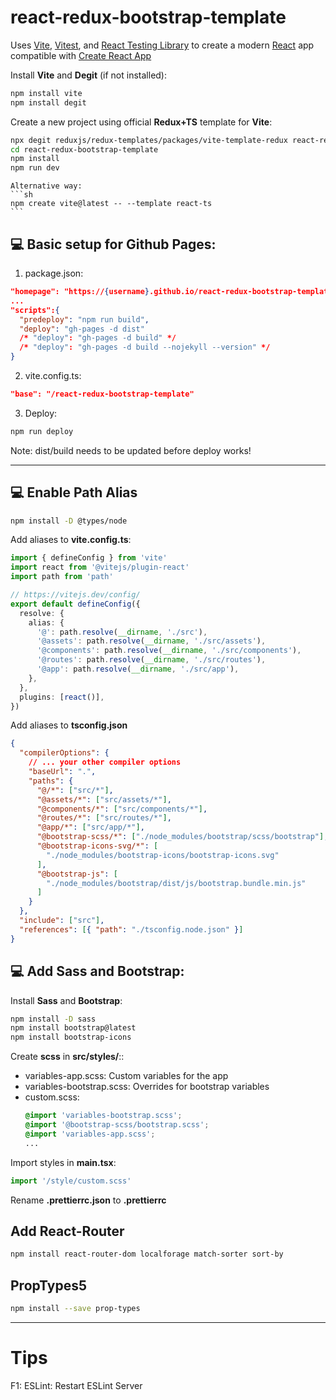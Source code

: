 # react-redux-bootstrap-template

Uses [Vite](https://vitejs.dev/), [Vitest](https://vitest.dev/), and [React Testing Library](https://github.com/testing-library/react-testing-library) to create a modern [React](https://react.dev/) app compatible with [Create React App](https://create-react-app.dev/)

Install **Vite** and **Degit** (if not installed):

```sh
npm install vite
npm install degit
```

Create a new project using official **Redux+TS** template for **Vite**:

```sh
npx degit reduxjs/redux-templates/packages/vite-template-redux react-redux-bootstrap-template
cd react-redux-bootstrap-template
npm install
npm run dev
```

    Alternative way:
    ```sh
    npm create vite@latest -- --template react-ts
    ```

## 💻 Basic setup for Github Pages:

1. package.json:

```json
"homepage": "https://{username}.github.io/react-redux-bootstrap-template"
...
"scripts":{
  "predeploy": "npm run build",
  "deploy": "gh-pages -d dist"
  /* "deploy": "gh-pages -d build" */
  /* "deploy": "gh-pages -d build --nojekyll --version" */
}
```

2. vite.config.ts:

```json
"base": "/react-redux-bootstrap-template"
```

3. Deploy:

```sh
npm run deploy
```

Note: dist/build needs to be updated before deploy works!

---

## 💻 Enable Path Alias

```sh
npm install -D @types/node
```

Add aliases to **vite.config.ts**:

```ts
import { defineConfig } from 'vite'
import react from '@vitejs/plugin-react'
import path from 'path'

// https://vitejs.dev/config/
export default defineConfig({
  resolve: {
    alias: {
      '@': path.resolve(__dirname, './src'),
      '@assets': path.resolve(__dirname, './src/assets'),
      '@components': path.resolve(__dirname, './src/components'),
      '@routes': path.resolve(__dirname, './src/routes'),
      '@app': path.resolve(__dirname, './src/app'),
    },
  },
  plugins: [react()],
})
```

Add aliases to **tsconfig.json**

```json
{
  "compilerOptions": {
    // ... your other compiler options
    "baseUrl": ".",
    "paths": {
      "@/*": ["src/*"],
      "@assets/*": ["src/assets/*"],
      "@components/*": ["src/components/*"],
      "@routes/*": ["src/routes/*"],
      "@app/*": ["src/app/*"],
      "@bootstrap-scss/*": ["./node_modules/bootstrap/scss/bootstrap"],
      "@bootstrap-icons-svg/*": [
        "./node_modules/bootstrap-icons/bootstrap-icons.svg"
      ],
      "@bootstrap-js": [
        "./node_modules/bootstrap/dist/js/bootstrap.bundle.min.js"
      ]
    }
  },
  "include": ["src"],
  "references": [{ "path": "./tsconfig.node.json" }]
}
```

## 💻 Add Sass and Bootstrap:

Install **Sass** and **Bootstrap**:

```sh
npm install -D sass
npm install bootstrap@latest
npm install bootstrap-icons
```

Create **scss** in **src/styles/**::

- variables-app.scss: Custom variables for the app
- variables-bootstrap.scss: Overrides for bootstrap variables
- custom.scss:
  ```scss
  @import 'variables-bootstrap.scss';
  @import '@bootstrap-scss/bootstrap.scss';
  @import 'variables-app.scss';
  ...
  ```

Import styles in **main.tsx**:

```ts
import '/style/custom.scss'
```

Rename **.prettierrc.json** to **.prettierrc**

## Add React-Router

```sh
npm install react-router-dom localforage match-sorter sort-by
```

## PropTypes5

```sh
npm install --save prop-types
```

---

# Tips

F1: ESLint: Restart ESLint Server

